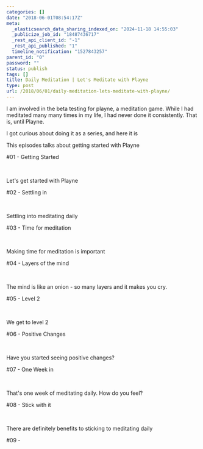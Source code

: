 ```yaml
---
categories: []
date: "2018-06-01T08:54:17Z"
meta:
  _elasticsearch_data_sharing_indexed_on: "2024-11-18 14:55:03"
  _publicize_job_id: "18487436717"
  _rest_api_client_id: "-1"
  _rest_api_published: "1"
  timeline_notification: "1527843257"
parent_id: "0"
password: ""
status: publish
tags: []
title: Daily Meditation | Let's Meditate with Playne
type: post
url: /2018/06/01/daily-meditation-lets-meditate-with-playne/
---
```


I am involved in the beta testing for playne, a meditation game. While I had
meditated many many times in my life, I had never done it consistently. That is,
until Playne.

I got curious about doing it as a series, and here it is

This episodes talks about getting started with Playne

#01 - Getting Started

 

Let\'s get started with Playne

#02 - Settling in

 

Settling into meditating daily

#03 - Time for meditation

 

Making time for meditation is important

#04 - Layers of the mind

 

The mind is like an onion - so many layers and it makes you cry.

#05 - Level 2

 

We get to level 2

#06 - Positive Changes

 

Have you started seeing positive changes?

#07 - One Week in

 

That\'s one week of meditating daily. How do you feel?

#08 - Stick with it

 

There are definitely benefits to sticking to meditating daily

#09 -
